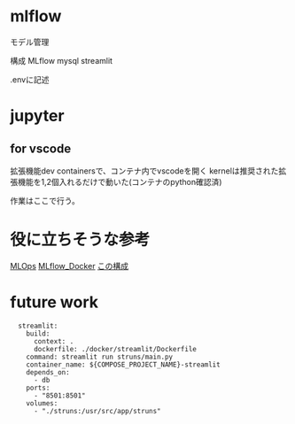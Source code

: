 # mlflow
モデル管理


構成
MLflow
mysql
streamlit



.envに記述



# jupyter

## for vscode
拡張機能dev containersで、コンテナ内でvscodeを開く
kernelは推奨された拡張機能を1,2個入れるだけで動いた(コンテナのpython確認済)

作業はここで行う。


# 役に立ちそうな参考
[MLOps](https://qiita.com/c60evaporator/items/e0eb1a0c521d1310d95d)
[MLflow_Docker](https://qiita.com/c60evaporator/items/e1fd57a0263a19b629d1)
[この構成](https://zenn.dev/mamamajohn/articles/616c2b3e2ae24d)




# future work

```
  streamlit:
    build:
      context: .
      dockerfile: ./docker/streamlit/Dockerfile
    command: streamlit run struns/main.py
    container_name: ${COMPOSE_PROJECT_NAME}-streamlit
    depends_on: 
      - db
    ports:
      - "8501:8501"
    volumes:
      - "./struns:/usr/src/app/struns"
```

